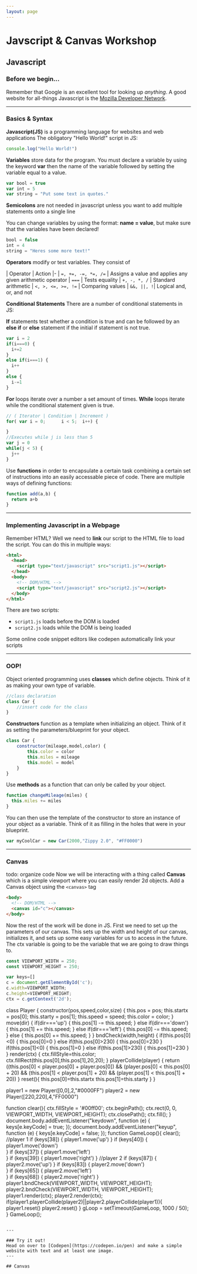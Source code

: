 ```yaml
---
layout: page
---
```


# Javscript & Canvas Workshop
## Javascript
### Before we begin...
Remember that Google is an excellent tool for looking up *anything*.
A good website for all-things Javascript is the [Mozilla Developer Network](developer.mozilla.org/en-US/docs).

---
### Basics & Syntax
**Javascript(JS)** is a programming language for websites and web applications
The obligatory "Hello World!" script in JS:
```js
console.log("Hello World!")
```
**Variables** store data for the program. You must declare a variable by using the keyword **var** then the name of the variable followed by setting the variable equal to a value.
```js
var bool = true
var int = 5
var string = "Put some text in quotes."
```
**Semicolons** are not needed in javascript unless you want to add multiple statements onto a single line

You can change variables by using the format: **name = value**, but make sure that the variables have been declared!
```js
bool = false
int = 4
string = "Heres some more text!"
```

**Operators** modify or test variables. They consist of 

| Operator | Action
|-
| `=, +=, -=, *=, /=` | Assigns a value and applies any given arithmetic operator
| `===` | Tests equality
| `+, -, *, /` | Standard arithmetic
| `<, >, <=, >=, !=` | Comparing values
| `&&, ||, !`| Logical and, or, and not

**Conditional Statements** There are a number of conditional statements in JS:

**If** statements test whether a condition is true and can be followed by an **else if** or **else** statement if the initial if statement is not true.
```js
var i = 2
if(i===0) {
  i+=2
}
else if(i===1) {
  i++
}
else {
  i-=1
}
```
**For** loops iterate over a number a set amount of times. **While** loops iterate while the conditional statement given is true.
```js
// ( Iterator | Condition | Increment )
for( var i = 0;      i < 5;  i++) {

}
//Executes while j is less than 5
var j = 0
while(j < 5) {
  j++
}
```

Use **functions** in order to encapsulate a certain task combining a certain set of instructions into an easily accessable piece of code. There are multiple ways of defining functions:
```js
function add(a,b) {
  return a+b
}
```

---
### Implementing Javascript in a Webpage
Remember HTML? Well we need to **link** our script to the HTML file to load the script. You can do this in multiple ways:
```html
<html>
  <head>
    <script type="text/javascript" src="script1.js"></script>
  </head>
  <body>
    <!-- DOM/HTML -->
    <script type="text/javascript" src="script2.js"></script>
  </body>
</html>
```
There are two scripts:
* `script1.js` loads before the DOM is loaded
* `script2.js` loads while the DOM is being loaded

Some online code snippet editors like codepen automatically link your scripts

---
### OOP!

Object oriented programming uses **classes** which define objects. Think of it as making your own type of variable.
```js
//class declaration
class Car {
	//insert code for the class
}
```

**Constructors** function as a template when initializing an object. Think of it as setting the parameters/blueprint for your object.
```js
class Car {
	constructor(mileage,model,color) {
		this.color = color
		this.miles = mileage
		this.model = model
	}
}
```

Use **methods** as a function that can only be called by your object.
```js
function changeMileage(miles) {
  this.miles += miles
}
```

You can then use the template of the constructor to store an instance of your object as a variable. Think of it as filling in the holes that were in your blueprint.
```js
var myCoolCar = new Car(2000,"Zippy 2.0", "#FF0000")
```


---
### Canvas
todo: organize code
Now we will be interacting with a thing called **Canvas** which is a simple viewport where you can easily render 2d objects. Add a Canvas object using the `<canvas>` tag
```html
<body>
  <!-- DOM/HTML -->
  <canvas id="c"></canvas>
</body>
```

Now the rest of the work will be done in JS. First we need to set up the parameters of our canvas. This sets up the width and height of our canvas, initializes it, and sets up some easy variables for us to access in the future. The ctx variable is going to be the variable that we are going to draw things to.

```js
const VIEWPORT_WIDTH = 250;
const VIEWPORT_HEIGHT = 250;

var keys=[]
c = document.getElementById('c');
c.width=VIEWPORT_WIDTH;
c.height=VIEWPORT_HEIGHT;
ctx = c.getContext('2d');
```

class Player {
  constructor(pos,speed,color,size) {
    this.pos = pos;
    this.startx = pos[0];
    this.starty = pos[1];
    this.speed = speed;
    this.color = color;
  }
  move(dir) {
    if(dir==='up') {
      this.pos[1] -= this.speed;
    }
    else if(dir==='down') {
      this.pos[1] += this.speed;
    }
    else if(dir==='left') {
      this.pos[0] -= this.speed;
    }
    else {
      this.pos[0] += this.speed;
    }
  }
  bndCheck(width,height) {
    if(this.pos[0]<0) {
      this.pos[0]=0
    }
    else if(this.pos[0]>230) {
      this.pos[0]=230
    }
    if(this.pos[1]<0) {
      this.pos[1]=0
    }
    else if(this.pos[1]>230) {
      this.pos[1]=230
    }
  }
  render(ctx) {
    ctx.fillStyle=this.color;
    ctx.fillRect(this.pos[0],this.pos[1],20,20);
  }
  playerCollide(player) {
    return ((this.pos[0] < player.pos[0] + player.pos[0]) &&
            (player.pos[0] < this.pos[0] + 20) &&
            (this.pos[1] < player.pos[1] + 20) &&
            (player.pos[1] < this.pos[1] + 20))
  }
  reset(){
    this.pos[0]=this.startx
    this.pos[1]=this.starty
  }
}

player1 = new Player([0,0],2,"#0000FF")
player2 = new Player([220,220],4,"FF0000")

function clear(){
  ctx.fillStyle = '#00ff00';
  ctx.beginPath();
  ctx.rect(0, 0, VIEWPORT_WIDTH, VIEWPORT_HEIGHT);
  ctx.closePath();
  ctx.fill();
}
document.body.addEventListener("keydown", function (e) {
    keys[e.keyCode] = true;
});
document.body.addEventListener("keyup", function (e) {
    keys[e.keyCode] = false;
});
function GameLoop(){
  clear();
  //player 1
  if (keys[38]) {
    player1.move('up')
  }
  if (keys[40]) {
    player1.move('down')    
  }
  if (keys[37]) {
    player1.move('left')   
  }
  if (keys[39]) {
    player1.move('right')
  }
  //player 2
  if (keys[87]) {
    player2.move('up')
  }
  if (keys[83]) {
    player2.move('down')    
  }
  if (keys[65]) {
    player2.move('left')   
  }
  if (keys[68]) {
    player2.move('right')
  }
  player1.bndCheck(VIEWPORT_WIDTH, VIEWPORT_HEIGHT);
  player2.bndCheck(VIEWPORT_WIDTH, VIEWPORT_HEIGHT);
  player1.render(ctx);
  player2.render(ctx);
  if(player1.playerCollide(player2)||player2.playerCollide(player1)){
    player1.reset()
    player2.reset()
  }
  gLoop = setTimeout(GameLoop, 1000 / 50);
}
GameLoop();
```

---

### Try it out!
Head on over to [Codepen](https://codepen.io/pen) and make a simple website with text and at least one image.
---

## Canvas